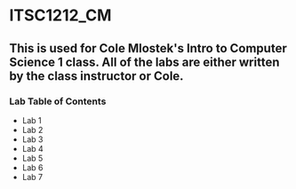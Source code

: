 # ITSC1212_CM

## This is used for Cole Mlostek's Intro to Computer Science 1 class. All of the labs are either written by the class instructor or Cole. 

### Lab Table of Contents
- Lab 1
- Lab 2
- Lab 3
- Lab 4
- Lab 5
- Lab 6
- Lab 7
